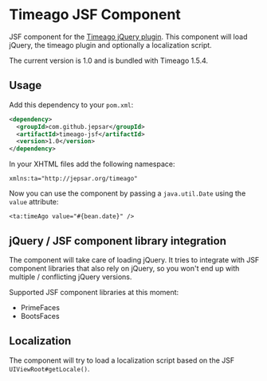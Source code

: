 # Timeago JSF Component

JSF component for the [Timeago jQuery plugin](https://github.com/rmm5t/jquery-timeago). This component will load
jQuery, the timeago plugin and optionally a localization script.

The current version is 1.0 and is bundled with Timeago 1.5.4.

## Usage

Add this dependency to your `pom.xml`:

````xml
<dependency>
  <groupId>com.github.jepsar</groupId>
  <artifactId>timeago-jsf</artifactId>
  <version>1.0</version>
</dependency>
````

In your XHTML files add the following namespace:

````
xmlns:ta="http://jepsar.org/timeago"
````

Now you can use the component by passing a `java.util.Date` using the `value` attribute:

````
<ta:timeAgo value="#{bean.date}" />
````

## jQuery / JSF component library integration

The component will take care of loading jQuery. It tries to integrate with JSF component libraries that also rely on
jQuery, so you won't end up with multiple / conflicting jQuery versions.

Supported JSF component libraries at this moment:

* PrimeFaces
* BootsFaces

## Localization

The component will try to load a localization script based on the JSF `UIViewRoot#getLocale()`.
